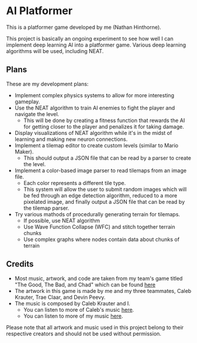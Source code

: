 # AI Platformer

This is a platformer game developed by me (Nathan Hinthorne). 

This project is basically an ongoing experiment to see how well I can implement deep learning AI into a platformer game. Various deep learning algorithms will be used, including NEAT.

## Plans

These are my development plans:
- Implement complex physics systems to allow for more interesting gameplay.
- Use the NEAT algorithm to train AI enemies to fight the player and navigate the level.
    - This will be done by creating a fitness function that rewards the AI for getting closer to the player and penalizes it for taking damage.
- Display visualizations of NEAT algorithm while it's in the midst of learning and making new neuron connections.
- Implement a tilemap editor to create custom levels (similar to Mario Maker).
    - This should output a JSON file that can be read by a parser to create the level.
- Implement a color-based image parser to read tilemaps from an image file.
    - Each color represents a different tile type.
    - This system will allow the user to submit random images which will be fed through an edge detection algorithm, reduced to a more pixelated image, and finally output a JSON file that can be read by the tilemap parser.
- Try various mathods of procedurally generating terrain for tilemaps.
    - If possible, use NEAT algorithm
    - Use Wave Function Collapse (WFC) and stitch together terrain chunks
    - Use complex graphs where nodes contain data about chunks of terrain


## Credits

- Most music, artwork, and code are taken from my team's game titled "The Good, The Bad, and Chad" which can be found [here](https://github.com/GoodBadChad/good-bad-chad-br)
- The artwork in this game is made by me and my three teammates, Caleb Krauter, Trae Claar, and Devin Peevy.
- The music is composed by Caleb Krauter and I. 
    - You can listen to more of Caleb's music [here](https://www.youtube.com/@calebkrauterdev).
    - You can listen to more of my music [here](https://www.youtube.com/channel/UCDfVvgwwc6MoM7CtsUDdhXA).

Please note that all artwork and music used in this project belong to their respective creators and should not be used without permission.
